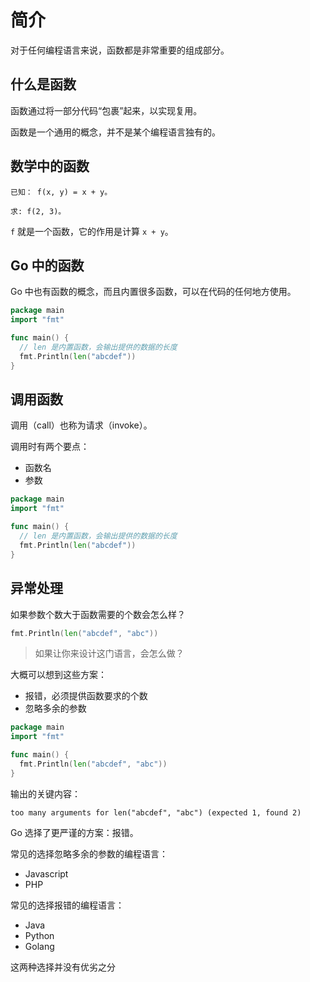 # 简介

对于任何编程语言来说，函数都是非常重要的组成部分。

## 什么是函数

函数通过将一部分代码“包裹”起来，以实现复用。

函数是一个通用的概念，并不是某个编程语言独有的。

## 数学中的函数

```
已知： f(x, y) = x + y。

求: f(2, 3)。
```

`f` 就是一个函数，它的作用是计算 `x + y`。

## Go 中的函数

Go 中也有函数的概念，而且内置很多函数，可以在代码的任何地方使用。

<div class="run"></div>

```go
package main
import "fmt"

func main() {
  // len 是内置函数，会输出提供的数据的长度
  fmt.Println(len("abcdef"))
}
```

## 调用函数

调用（call）也称为请求（invoke）。

调用时有两个要点：

- 函数名
- 参数

<div class="run"></div>

```go
package main
import "fmt"

func main() {
  // len 是内置函数，会输出提供的数据的长度
  fmt.Println(len("abcdef"))
}
```

## 异常处理

如果参数个数大于函数需要的个数会怎么样？

```go
fmt.Println(len("abcdef", "abc"))
```

> 如果让你来设计这门语言，会怎么做？

大概可以想到这些方案：

- 报错，必须提供函数要求的个数
- 忽略多余的参数

<div class="run"></div>

```go
package main
import "fmt"

func main() {
  fmt.Println(len("abcdef", "abc"))
}
```

输出的关键内容：

```
too many arguments for len("abcdef", "abc") (expected 1, found 2)
```

Go 选择了更严谨的方案：报错。

常见的选择忽略多余的参数的编程语言：

- Javascript
- PHP

常见的选择报错的编程语言：

- Java
- Python
- Golang

<div class="banner">这两种选择并没有优劣之分</div>
